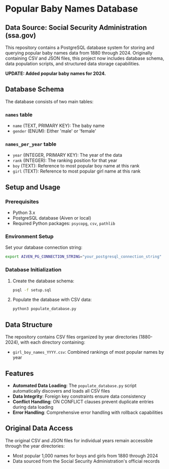 # Popular Baby Names Database

## Data Source: Social Security Administration (ssa.gov)

This repository contains a PostgreSQL database system for storing and querying popular baby names data from 1880 through 2024. Originally containing CSV and JSON files, this project now includes database schema, data population scripts, and structured data storage capabilities.

**UPDATE: Added popular baby names for 2024.**

## Database Schema

The database consists of two main tables:

### `names` table
- `name` (TEXT, PRIMARY KEY): The baby name
- `gender` (ENUM): Either 'male' or 'female'

### `names_per_year` table
- `year` (INTEGER, PRIMARY KEY): The year of the data
- `rank` (INTEGER): The ranking position for that year
- `boy` (TEXT): Reference to most popular boy name at this rank
- `girl` (TEXT): Reference to most popular girl name at this rank

## Setup and Usage

### Prerequisites
- Python 3.x
- PostgreSQL database (Aiven or local)
- Required Python packages: `psycopg`, `csv`, `pathlib`

### Environment Setup
Set your database connection string:
```bash
export AIVEN_PG_CONNECTION_STRING="your_postgresql_connection_string"
```

### Database Initialization
1. Create the database schema:
   ```bash
   psql -f setup.sql
   ```

2. Populate the database with CSV data:
   ```bash
   python3 populate_database.py
   ```

## Data Structure

The repository contains CSV files organized by year directories (1880-2024), with each directory containing:
- `girl_boy_names_YYYY.csv`: Combined rankings of most popular names by year

## Features

- **Automated Data Loading**: The `populate_database.py` script automatically discovers and loads all CSV files
- **Data Integrity**: Foreign key constraints ensure data consistency
- **Conflict Handling**: ON CONFLICT clauses prevent duplicate entries during data loading
- **Error Handling**: Comprehensive error handling with rollback capabilities

## Original Data Access

The original CSV and JSON files for individual years remain accessible through the year directories:
- Most popular 1,000 names for boys and girls from 1880 through 2024
- Data sourced from the Social Security Administration's official records
